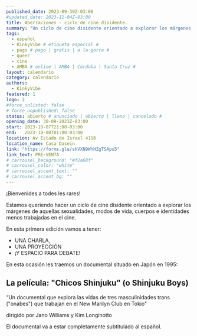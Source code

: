 ```yaml
---
published_date: 2023-09-30Z-03:00
#updated_date: 2023-11-04Z-03:00
title: Aberraciones - ciclo de cine disidente.
summary: "Un ciclo de cine disidente orientado a explorar los márgenes de aquellas sexualidades, modos de vida, cuerpos e identidades menos trabajadas en el cine."
tags:
  - español
  - KinkyVibe # etiqueta especial #
  - pago # pago | gratis | a la gorra #
  - queer
  - cine
  - AMBA # online | AMBA | Córdoba | Santa Cruz #
layout: calendario
category: calendario
authors:
  - KinkyVibe
featured: 1
logo: 2
#force_unlisted: false
# force_unpublished: false
status: abierto # anunciado | abierto | lleno | cancelado #
opening_date: 30-09-2023Z-03:00
start: 2023-10-07T21:00-03:00
end:   2023-10-08T01:00-03:00
location: Av Estado de Israel 4116
location_name: Casa Dasein
link: "https://forms.gle/skVXN9WhHZgTSApu5"
link_text: PRE-VENTA
# carrousel_background: "#f2a68f"
# carrousel_color: "white"
# carrousel_accent_text: ""
# carrousel_accent_bg: ""
---
```


¡Bienvenides a todes les rares!

Estamos queriendo hacer un ciclo de cine disidente orientado a explorar los márgenes de aquellas sexualidades, modos de vida, cuerpos e identidades menos trabajadas en el cine. 

En esta primera edición vamos a tener: 
- UNA CHARLA,
- UNA PROYECCIÓN
- ¡Y ESPACIO PARA DEBATE!


En esta ocasión les traemos un documental situado en Japón en 1995:

## La película: <strong>"Chicos Shinjuku"</strong> (o Shinjuku Boys)

“Un documental que explora las vidas de tres masculinidades trans ("onabes") que trabajan en el New Marilyn Club en Tokio"

dirigido por Jano Williams y Kim Longinotto

El documental va a estar completamente subtitulado al español.